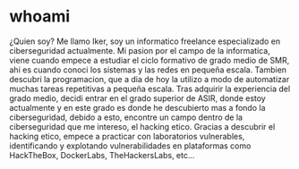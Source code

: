 # whoami

¿Quien soy?
Me llamo Iker, soy un informatico freelance especializado en ciberseguridad actualmente. Mi pasion por el campo de la informatica, viene cuando empece a estudiar el ciclo formativo de grado medio de SMR, ahi es cuando conoci los sistemas y las redes en pequeña escala. Tambien descubri la programacion, que a dia de hoy la utilizo a modo de automatizar muchas tareas repetitivas a pequeña escala. Tras adquirir la experiencia del grado medio, decidi entrar en el grado superior de ASIR, donde estoy actualmente y en este grado es donde he descubierto mas a fondo la ciberseguridad, debido a esto, encontre un campo dentro de la ciberseguridad que me intereso, el hacking etico. Gracias a descubrir el hacking etico, empece a practicar con laboratorios vulnerables, identificando y explotando vulnerabilidades en plataformas como HackTheBox, DockerLabs, TheHackersLabs, etc...
